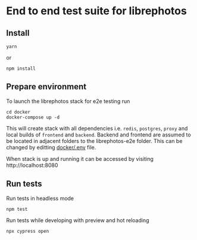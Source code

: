 # End to end test suite for librephotos

## Install

```
yarn
```

or

```
npm install
```

## Prepare environment

To launch the librephotos stack for e2e testing run

```
cd docker
docker-compose up -d
```

This will create stack with all dependencies i.e. `redis`, `postgres`, `proxy` and local builds of `frontend` and `backend`.
Backend and frontend are assumed to be located in adjacent folders to the librephotos-e2e folder.
This can be changed by editting [docker/.env](docker/.env) file.

When stack is up and running it can be accessed by visiting http://localhost:8080

## Run tests

Run tests in headless mode

```
npm test
```

Run tests while developing with preview and hot reloading

```
npx cypress open
```
